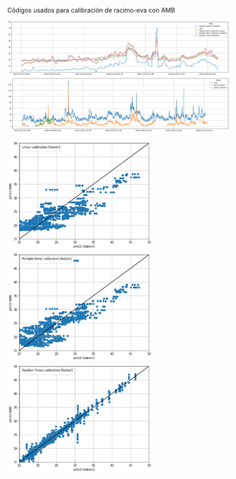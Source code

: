 Códigos usados para calibración de racimo-eva con AMB

![station1](pm10_calibrations_Station1.png)
![station1](pm10_several_Station1.png)

<img src="pm10_linear_Station1.png" width="330" height="250"> <img src="pm10_multiple_Station1.png" width="330" height="250"> <img src="pm10_rf_Station1.png" width="330" height="250">
